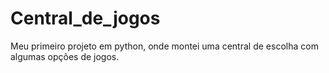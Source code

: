# Central_de_jogos
 Meu primeiro projeto em python, onde montei uma central de escolha com algumas opções de jogos.
